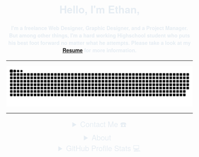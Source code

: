 <!DOCTYPE html>
<html lang="en">
<head>
    <meta charset="UTF-8">
    <meta name="viewport" content="width=device-width, initial-scale=1.0">
    <title>Ethan - Web Developer</title>
<style type="text/css">
h4 {
    font-family: Gotham, Helvetica Neue, Helvetica, Arial, sans-serif;
	color: #E6EDF3;
}
h2 {
    font-family: Gotham, Helvetica Neue, Helvetica, Arial, sans-serif;
	color: #E6EDF3;
}
h1 {
    font-family: Gotham, Helvetica Neue, Helvetica, Arial, sans-serif;
	color: #E6EDF3;
}
	
html {
	background-color: #0D1117
	}
summary {
	font-family: Gotham, Helvetica Neue, Helvetica, Arial, sans-serif;
	font-size: 20px;
	color: #E6EDF3;
}
	
</style>
</head>
<body>

<div align="center">
  <span>
    <h1>Hello, I'm Ethan,</h1>
    <h4>I'm a freelance Web Designer, Graphic Designer, and a Project Manager. But among other things, I'm a hard working Highschool student who puts his best foot forward no matter what he attempts. Please take a look at my <a href= "resources/img/resume.pdf" target="_blank">Resume</a> for more information.</h4>
  </span>
</div>

<hr>

<div align="center">
  <a href="https://ethanhilldp.github.io/">
    <img src="resources/img/grid-snake.svg" alt="">
  </a>
</div>

<hr>

<div align="center">
	
<details>
  <summary>Contact Me ☎️</summary>
  <div align="center">
    <h2>You can reach me by:</h2>
    <p>
      <a href="mailto:ethanhilldivine@gmail.com" target="_blank">
        <img src="https://img.shields.io/badge/gmail-EA4335.svg?style=for-the-badge&logo=gmail&logoColor=white" alt="azzar" height="30">
      </a>
    </p>
  </div>
</details>

<details>
  <summary>About 📃</summary>
  <div align="center">
    <h2>About this Account</h2>
    <p>
      <a href="github.com/ethanhilldp" target="_blank">
        <img src="https://komarev.com/ghpvc/?username=ethanhilldp&style=for-the-badge&label=PROFILE+VIEWS" height="25" alt="views count">
      </a>
      <a href="https://ethanhilldp.github.io/">
        <img src="https://img.shields.io/website?down_message=offline&style=for-the-badge&up_message=online&url=https%3A%2F%2Fethanhilldp.github.io%2F" height="25" alt="website">
      </a>
    </p>
    <p>
      <a href="github.com/ethanhilldp" target="_blank">
        <img src="https://img.shields.io/github/license/ethanhilldp/ethanhilldp.github.io?color=purple&style=for-the-badge" height="25" alt="license">
      </a>
    </p>
  </div>
</details>

<details>
  <summary>GitHub Profile Stats 💻</summary>
  <div align="center">
    <h2>GitHub Stats</h2>
    <details open>
      <summary><h3>Languages</h3></summary>
      <p>
        <a href="https://ethanhilldp.github.io/">
          <img width="21.3%" src="https://github-readme-stats.vercel.app/api/top-langs/?username=1999AZZAR&langs_count=6&theme=gruvbox&layout=compact&hide_border=true" alt="Ethan Hill :: Overall Top Langs">
        </a>
        <a href="https://ethanhilldp.github.io/">
          <img width="20%" src="https://github-profile-summary-cards.vercel.app/api/cards/repos-per-language?username=1999azzar&theme=gruvbox&layout=compact&hide_border=true" alt="Ethan Hill :: Top Langs by Repo">
          <img width="20%" src="https://github-profile-summary-cards.vercel.app/api/cards/most-commit-language?username=1999azzar&theme=gruvbox&layout=compact&hide_border=true" alt="Ethan Hill :: Top Langs by Commit">
        </a>
      </p>
    </details>
    <details open>
      <summary><h3>Statistics</h3></summary>
      <p>
        <a href="https://ethanhilldp.github.io/">
          <img width="25%" src="https://github-readme-streak-stats.herokuapp.com/?user=1999AZZAR&theme=gruvbox&hide_border=true">
        </a>
      </p>
    </details>
  </div>
</details> 
	
</div>

</body>
</html>
